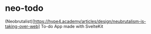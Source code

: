 # neo-todo
(Neobrutalist)[https://hype4.academy/articles/design/neubrutalism-is-taking-over-web] To-do App made with SvelteKit
